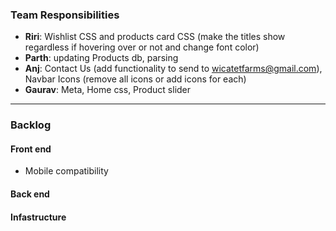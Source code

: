 ### Team Responsibilities

- **Riri**:  Wishlist CSS and products card CSS (make the titles show regardless if hovering over or not and change font color)
- **Parth**: updating Products db, parsing
- **Anj**:  Contact Us (add functionality to send to wicatetfarms@gmail.com), Navbar Icons (remove all icons or add icons for each)
- **Gaurav**: Meta, Home css, Product slider

--- 

### Backlog

#### Front end
- Mobile compatibility

#### Back end

#### Infastructure
